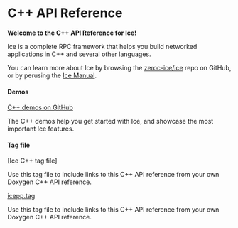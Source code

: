 # C++ API Reference

**Welcome to the C++ API Reference for Ice!**

Ice is a complete RPC framework that helps you build networked applications in C++ and several other languages.

You can learn more about Ice by browsing the [zeroc-ice/ice] repo on GitHub, or by perusing the [Ice Manual].

#### Demos

[C++ demos on GitHub]

The C++ demos help you get started with Ice, and showcase the most important Ice features.

#### Tag file

[Ice C++ tag file]

Use this tag file to include links to this C++ API reference from your own Doxygen C++ API reference.

[icepp.tag]

Use this tag file to include links to this C++ API reference from your own Doxygen C++ API reference.

[icepp.tag]: ../icepp.tag
[zeroc-ice/ice]: https://github.com/zeroc-ice/ice
[C++ demos on GitHub]: https://github.com/zeroc-ice/ice-demos/tree/main/cpp
[Ice Manual]: https://docs.zeroc.com
